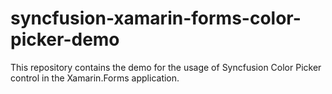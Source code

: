 # syncfusion-xamarin-forms-color-picker-demo
This repository contains the demo for the usage of Syncfusion Color Picker control in the Xamarin.Forms application. 
